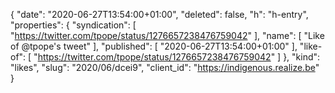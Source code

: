 {
  "date": "2020-06-27T13:54:00+01:00",
  "deleted": false,
  "h": "h-entry",
  "properties": {
    "syndication": [
      "https://twitter.com/tpope/status/1276657238476759042"
    ],
    "name": [
      "Like of @tpope's tweet"
    ],
    "published": [
      "2020-06-27T13:54:00+01:00"
    ],
    "like-of": [
      "https://twitter.com/tpope/status/1276657238476759042"
    ]
  },
  "kind": "likes",
  "slug": "2020/06/dcei9",
  "client_id": "https://indigenous.realize.be"
}

